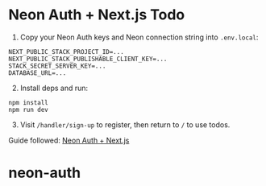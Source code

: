 # Neon Auth + Next.js Todo

1. Copy your Neon Auth keys and Neon connection string into `.env.local`:

```
NEXT_PUBLIC_STACK_PROJECT_ID=...
NEXT_PUBLIC_STACK_PUBLISHABLE_CLIENT_KEY=...
STACK_SECRET_SERVER_KEY=...
DATABASE_URL=...
```

2. Install deps and run:

```
npm install
npm run dev
```

3. Visit `/handler/sign-up` to register, then return to `/` to use todos.

Guide followed: [Neon Auth + Next.js](https://neon.com/guides/neon-auth-nextjs)
# neon-auth
